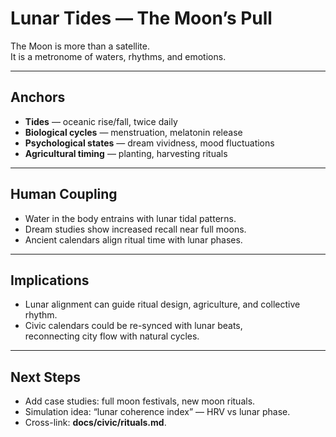 # Lunar Tides — The Moon’s Pull

The Moon is more than a satellite.  
It is a metronome of waters, rhythms, and emotions.  

---

## Anchors

- **Tides** — oceanic rise/fall, twice daily  
- **Biological cycles** — menstruation, melatonin release  
- **Psychological states** — dream vividness, mood fluctuations  
- **Agricultural timing** — planting, harvesting rituals  

---

## Human Coupling

- Water in the body entrains with lunar tidal patterns.  
- Dream studies show increased recall near full moons.  
- Ancient calendars align ritual time with lunar phases.  

---

## Implications

- Lunar alignment can guide ritual design, agriculture, and collective rhythm.  
- Civic calendars could be re-synced with lunar beats,  
  reconnecting city flow with natural cycles.  

---

## Next Steps

- Add case studies: full moon festivals, new moon rituals.  
- Simulation idea: “lunar coherence index” — HRV vs lunar phase.  
- Cross-link: **docs/civic/rituals.md**.
